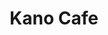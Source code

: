---
layout: place
title: "Kano Cafe"
permalink: /texas/temple/kano-cafe.html
stateAbbr: TX
stateName: Texas
cityName: Temple
seo:
  name: "Kano Cafe"
  type: Restaurant
  links: https://yoshihibachi.com/
description: "Looking for sushi in Temple, Texas? Check out Kano Cafe for a delightful Japanese dining experience. Enjoy a variety of sushi and other dishes in a welcoming..."
place_id: ChIJiRF6TmJrRYYR35hjoLbqKqQ
photos:
  - name: >-
      places/ChIJiRF6TmJrRYYR35hjoLbqKqQ/photos/AeeoHcJNjC0cIvuh89qfRc30gA2FZQ84FJr-S6WX4JqAFyVyzmAehmW_RtTQHafGTkmnQhRwsKEtJTGh5U4AP0nETLKTVVcujRndKNHWqtigMyU0OMWBTiCBbOPS-Wnqvay0XVFgd4UrblcuZkIKBG4OPirvFjJFVIWgUtGKPgWRmZTraT4876W7rIh4pEBtHF2RE4fVQoT_izfaaFcOo4O17JFEuxBQzgzvEBgHVkuNuDu0xUi2TuYjBh2ez5pFy_1oMTXMQcC_mVAnHTdV4YVVxtlPAlPn5MeCqNwFB04YnJ22DA
    widthPx: 960
    heightPx: 640
    authorAttributions:
      - displayName: Yoshi's Hibachi and Sushi Japanese & Asian Cuisine
        uri: https://maps.google.com/maps/contrib/114122549302678463638
        photoUri: >-
          https://lh3.googleusercontent.com/a-/ALV-UjUaibB0Bywt1e4w3U4oqH6kn401D0hVuw9K2wukgBSsDPGPhRA=s100-p-k-no-mo
    flagContentUri: >-
      https://www.google.com/local/imagery/report/?cb_client=maps_api_places.places_api&image_key=!1e10!2sAF1QipM3UmoqXchXpGRts2c0znHB2lINz6QWBZnyEqAg&hl=en-US
    googleMapsUri: >-
      https://www.google.com/maps/place//data=!3m4!1e2!3m2!1sAF1QipM3UmoqXchXpGRts2c0znHB2lINz6QWBZnyEqAg!2e10!4m2!3m1!1s0x86456b624e7a1189:0xa42aeab6a06398df
  - name: >-
      places/ChIJiRF6TmJrRYYR35hjoLbqKqQ/photos/AeeoHcJA74nMinUbYJ2DfKq9Y-ukGz6__LGvKiPmaLYfCmUFq5fRyZJw2ssUivjTCVFHrsH-PFvAER99mgJuepR6iMu5C0FkHpqnvErCCENKcsXvBxShIpbjPdYmxaKVo_pneCi8N18EvOLrxwBpraDc_hDQX0AvQW-rii_1DGw36TqVzctIV8JSUz1cl-2u0YOvOEZUwwqz3LwJ0SRj8ACcPIgt78HbMi3ZZJ0y7QcHpfH7UPSUoXQCvipY0L3X6OJ2EJ_575qrq8H8s01VGimWov5LSkTQG0g7gOlUx8Kjtpn8Fw
    widthPx: 1280
    heightPx: 960
    authorAttributions:
      - displayName: Kano Cafe
        uri: https://maps.google.com/maps/contrib/115067302004144941035
        photoUri: >-
          https://lh3.googleusercontent.com/a/ACg8ocLyDbRiX243IUjkSnugvxyK6LC3J3Td6udI6YKHKOWEl06OSg=s100-p-k-no-mo
    flagContentUri: >-
      https://www.google.com/local/imagery/report/?cb_client=maps_api_places.places_api&image_key=!1e10!2sAF1QipNxG8novHPc3O01DvcNdHdjWDMpvSz3Un9WibBw&hl=en-US
    googleMapsUri: >-
      https://www.google.com/maps/place//data=!3m4!1e2!3m2!1sAF1QipNxG8novHPc3O01DvcNdHdjWDMpvSz3Un9WibBw!2e10!4m2!3m1!1s0x86456b624e7a1189:0xa42aeab6a06398df
  - name: >-
      places/ChIJiRF6TmJrRYYR35hjoLbqKqQ/photos/AeeoHcLYaibGYMC2LFyO79LjIlPzLqnB5tXmbvJwzNVghu1AfS5HU_svulCFN0kKxpqGl9C2gcCMWNw8myniMDQXn52u8qrFBnUuJ8F22tZgoWfggiayh9K7WV_ZLsM6WlkL00ZXapZPcUL0M8e4K7gi8C_HGt6wShgNbtTE7O1PrmYmIvuqpXtH92KYJYJzvcXCz1JXczfHywqtF-xlj8BNt7vsC4nSKw2QF_3prdywB07WeCq7Id-dR2_8e6-vUCRQa-XUNG2wEk7iriUlbYlO0a8FfTo85jZqh9imzU9K_SywdaQwrf8IY6h-tifmQMyO0Zd_LwNMn0FFhBOHUY4ncFwmSwoZx_798PCi59a_oSvc7JSEgCnPMXLNd8yLz2IuNxgxYfgKXSy53cmmQW1jTZBznWI8ulIHMouSLgnDkgiBBQ
    widthPx: 3024
    heightPx: 4032
    authorAttributions:
      - displayName: Luis Ortiz
        uri: https://maps.google.com/maps/contrib/101210391492754196452
        photoUri: >-
          https://lh3.googleusercontent.com/a-/ALV-UjWT5JKwOmhv_JcovY39wtC4KsOIPghuT3UNgSgTTmH3tgNNIWk=s100-p-k-no-mo
    flagContentUri: >-
      https://www.google.com/local/imagery/report/?cb_client=maps_api_places.places_api&image_key=!1e10!2sCIHM0ogKEICAgMDw_aTCTg&hl=en-US
    googleMapsUri: >-
      https://www.google.com/maps/place//data=!3m4!1e2!3m2!1sCIHM0ogKEICAgMDw_aTCTg!2e10!4m2!3m1!1s0x86456b624e7a1189:0xa42aeab6a06398df
  - name: >-
      places/ChIJiRF6TmJrRYYR35hjoLbqKqQ/photos/AeeoHcIC8qnw72usMkr-GXZmKoUhDY-WL4BMViSV5w670cjhBNDkV4zeS4bwy_3MfhGCLEmgRiUOy6D4BeCiay0K3nHXlN2aE4HqhjaydEL9d-gI492dUfTcbG4-8EK3EmgJpCLMph_3AQNEFJ1q_2uhREvjODRrnwo7ftI8p5x6CvpNvFztCiFq3ylTbTxqIUQ8qcX9ys3Y22ZU-TPwR6gl4jZsmFDa7J76ERE6HkZGghF7Asd8tseEvjkgUjvYjqFfLHesqSm4JoU_-NTO8ocTMGVvgAOGHqA_AhTYTNKlPNRfvUgliReiRqXZ3ZMU7glvlbFmknhM3DGwDX65Amts5XGsw1LdhmSw-563P3OCeqdcLQy8KztQB6n2zT5WTnioM8joTRF0QD3eozliOSegUWcxKonq5UN7PPSgjPCeJ5_jQAoQ
    widthPx: 3000
    heightPx: 4000
    authorAttributions:
      - displayName: Marcello Hargett
        uri: https://maps.google.com/maps/contrib/103097022145985847002
        photoUri: >-
          https://lh3.googleusercontent.com/a-/ALV-UjXVuJ5XJ_-OMJge3d94jsKXORnaXMOswCGIIQyBqLYl0PdUXY20jg=s100-p-k-no-mo
    flagContentUri: >-
      https://www.google.com/local/imagery/report/?cb_client=maps_api_places.places_api&image_key=!1e10!2sCIHM0ogKEICAgICTo7eEgAE&hl=en-US
    googleMapsUri: >-
      https://www.google.com/maps/place//data=!3m4!1e2!3m2!1sCIHM0ogKEICAgICTo7eEgAE!2e10!4m2!3m1!1s0x86456b624e7a1189:0xa42aeab6a06398df
  - name: >-
      places/ChIJiRF6TmJrRYYR35hjoLbqKqQ/photos/AeeoHcIMNMCmJKnXlmvE81NgTT7QtxLLsKTCkWJ3IofnDRvAgHydNmcLtbCiM7KfMqE5IMWltx0-fDydotiAq62LewrZa5_sKrSfNYa7bwmuF-_aGu4uXbjU6eF1Doj5XAcvk95H7nhSDnpT3EIZpyztybjk6AuibRb1phCzL-U5y8C5xN4kgnr-xyB2-I1iOD3bp6sEM0WpfhujReaAt41U5VuThNKimHl6Y_aBvO7A_lElPD8Qfl7WbNiaM5lPBllABCmHiwVyfW6Z5eE38QzaXcvpmlESMFSCAjQJ8chMDV0A_GFE0fx2zPXwHsA0uewHQOL_0ZkmTLqy2VXZJmGSXaT-KEDpBjRtlMNbbCvJ_q5ySAq7MQcsqu3BO3KHxnGsmS70icAtImusxNg0BPr0UOtmB6JQSA_ffm3xqM-HLbmk0J1X
    widthPx: 4032
    heightPx: 2268
    authorAttributions:
      - displayName: Jo Stockton
        uri: https://maps.google.com/maps/contrib/106073703103843113016
        photoUri: >-
          https://lh3.googleusercontent.com/a-/ALV-UjVqXDJ61eCQn4dwjZ_n2qL3OYATcFoD0UaTb_UG7RA1bEnWLrbQ=s100-p-k-no-mo
    flagContentUri: >-
      https://www.google.com/local/imagery/report/?cb_client=maps_api_places.places_api&image_key=!1e10!2sCIHM0ogKEICAgMDwhaS0-gE&hl=en-US
    googleMapsUri: >-
      https://www.google.com/maps/place//data=!3m4!1e2!3m2!1sCIHM0ogKEICAgMDwhaS0-gE!2e10!4m2!3m1!1s0x86456b624e7a1189:0xa42aeab6a06398df
  - name: >-
      places/ChIJiRF6TmJrRYYR35hjoLbqKqQ/photos/AeeoHcKfUDDbGyk_YwTv9uoeH-RpyKIUbskvy-R6rjYqcwqfGUgaez5xjo4rQ0MlRdUshc9v-SgB0aNXglfVxsHQfxL6xDAekLvHZ4zT2rzd0hIWGSL-Q9wyXSaanb8fxVJpzk8XBTi0h_aiNSsZbF_qGFspsW90W-PSt6hryj6o8lPZt-WZD7VYXbyaSAHZTC-r9jIp1fLP1zr7PSrGQ8wLxxwbMAJD4_frfj6NXFE-3JctcLX23gKQdTQRZpppmOcwN7zhl3o5h3MZUiR28TY_DMauPJt2jdCrM-G24tT2ApJsH5HXRw8aDIlB0hTAhbtZLo0WOgd5LMIk-8Rm8A81hC16KVidkfPmsGnSmMre2XvH4BGyKxaXTggBee32L7GlMqytcboBOibBA7RJ-Iuzcix7C3FAKLnOARBDIkAttVUz5t9Y
    widthPx: 3024
    heightPx: 2232
    authorAttributions:
      - displayName: Tate Vinson
        uri: https://maps.google.com/maps/contrib/117502684203964055126
        photoUri: >-
          https://lh3.googleusercontent.com/a-/ALV-UjUSUiJLVMxMI8McDh7_zjc14cQaBwAaAvkkDKsdmljELGe5dL4i=s100-p-k-no-mo
    flagContentUri: >-
      https://www.google.com/local/imagery/report/?cb_client=maps_api_places.places_api&image_key=!1e10!2sCIHM0ogKEICAgIClppfkiwE&hl=en-US
    googleMapsUri: >-
      https://www.google.com/maps/place//data=!3m4!1e2!3m2!1sCIHM0ogKEICAgIClppfkiwE!2e10!4m2!3m1!1s0x86456b624e7a1189:0xa42aeab6a06398df
  - name: >-
      places/ChIJiRF6TmJrRYYR35hjoLbqKqQ/photos/AeeoHcKsXbURN-wW7Tk1saSbcE-P_IKpO-N6rxGP_s3qL43m2EDsR4WjVLcA2jO-5QkrmDQegiUZPeJ78VuuxnYn9WVA1-4yKc4Hjbq1-iMbA6OIM5SZIy6QroXwzfNYH5fGp8ala2R64LajR_65Kp8teogOpbUFF9QF8QRmwCfnQw1wutPIi_BajUy8ngAx_bjtDAniuVUaIVqMPNrU3x2h-4OC6kRNoVfd1J4qSLCbgWGeRr79qlWiLwQ7hQTQDUjLFOkJUoRjQcNRZyjK145PGiRgG65QjAMANNiyfm7mnH-tp_yKdX9zQ2OYRO2Kqh1CrgOumsXPERkok6-zB48Yg8rMISzdIIiKXbT4_qPfZTNpizaR4qeqhb6xg3zRASPDW9cNTbhAIReA5RzFIHq4N7dLWBilObrnGGtAC7rqmChWczzL
    widthPx: 3024
    heightPx: 4032
    authorAttributions:
      - displayName: Nidia Lowery
        uri: https://maps.google.com/maps/contrib/100472695803348065465
        photoUri: >-
          https://lh3.googleusercontent.com/a-/ALV-UjUhX2RdK_SY-gh2PUvhMfgNEavhHJu8_O4VizDgDF15v0EbVu5Vxg=s100-p-k-no-mo
    flagContentUri: >-
      https://www.google.com/local/imagery/report/?cb_client=maps_api_places.places_api&image_key=!1e10!2sCIHM0ogKEICAgICvnayjoAE&hl=en-US
    googleMapsUri: >-
      https://www.google.com/maps/place//data=!3m4!1e2!3m2!1sCIHM0ogKEICAgICvnayjoAE!2e10!4m2!3m1!1s0x86456b624e7a1189:0xa42aeab6a06398df
  - name: >-
      places/ChIJiRF6TmJrRYYR35hjoLbqKqQ/photos/AeeoHcKOftLCpSB-4UOLt_sz12nw5Ck2bH1i9gaZPEyQm6xIyyhJqt062tXePO88yeweCUzfrkxy-qH7WBZ7FiD2PLD_PQHrQQZsMZwwgAzA47PkdYtQ2vyOEqn4Wi-A7NIAv3U6_NN92Bd8Vie2R2hiRPDmfsz6j-L9K3OAwPENMcv6dtLxGVwfNj3htQbotZ9ueoIA8GLU71yWOHU0m2CzkoslEJ05xV8IDRVsdwJAOITNtLZSV26gj_tYhMIHzwMZLWb47OfwsRvY7qIvDCJtvRhO3FPi7vO42yKxylgFpv0bq9kW5rGWA-VoHJ2WhkrgwmAQGwxZ8Vn1HOPHiUh9VDAAl45Li3IcGZhBlMCm3h8UZBqQIxwHLIOFLUQas54MZSvipLQIZh6JLZznD0zAPlMqldGSQ6LEEuzkQNPBww5PUO6N
    widthPx: 4032
    heightPx: 3024
    authorAttributions:
      - displayName: Kendra Goodman
        uri: https://maps.google.com/maps/contrib/101348358894328356594
        photoUri: >-
          https://lh3.googleusercontent.com/a/ACg8ocKc-TCYqOdAHdg6-r8jOh7WMmvHazsLdQRHNbuFAVFZ949xnw=s100-p-k-no-mo
    flagContentUri: >-
      https://www.google.com/local/imagery/report/?cb_client=maps_api_places.places_api&image_key=!1e10!2sCIHM0ogKEICAgICRkOWj5QE&hl=en-US
    googleMapsUri: >-
      https://www.google.com/maps/place//data=!3m4!1e2!3m2!1sCIHM0ogKEICAgICRkOWj5QE!2e10!4m2!3m1!1s0x86456b624e7a1189:0xa42aeab6a06398df
  - name: >-
      places/ChIJiRF6TmJrRYYR35hjoLbqKqQ/photos/AeeoHcKAvsGcnnhUY6-mHzGM1iN1OWRFhwItmj7zaf5mvU2PtlOz2GhjoXAiXmcomai_8LB0QXAZ-oV_cFBJidmJKuPyRgsZugzjRt9D_ydF75Yp3_HTvFnEqqG_ZagLLqpdtzCkCfXpwH-8RWHcDsdzyfZaXrlSeOE7dfESWbvn86hGm-ntEf5nc98uYfYnNhZqzizAWmL-8O5bBgaQWzNVVMXc8sERC1GosKRgBCqhmlUTojbyxMSgF1sA9SYUHy-rXNejYLw0yekRJmB5uEgMWfNDjc1UER36-rMWJ4T3KNdERK-Uj86caAyV38cm5AcLzVcNixuHhVHrERotn1JxELLEh-6cA0u5wP5R1BUzfqJyVFLc-VV42I6E-bEuoibYbULwCAjqyFm-Ja2qHuLhbhL5093m0es5Fif3O8eVBALv_4rB
    widthPx: 2992
    heightPx: 2992
    authorAttributions:
      - displayName: Troy Wells
        uri: https://maps.google.com/maps/contrib/117546966256151071908
        photoUri: >-
          https://lh3.googleusercontent.com/a/ACg8ocJ8g1HPy6AfB2HopSdVyegzVItzR_QNl2rL0F98uLsu6Ndr=s100-p-k-no-mo
    flagContentUri: >-
      https://www.google.com/local/imagery/report/?cb_client=maps_api_places.places_api&image_key=!1e10!2sCIHM0ogKEICAgIChucS-kQE&hl=en-US
    googleMapsUri: >-
      https://www.google.com/maps/place//data=!3m4!1e2!3m2!1sCIHM0ogKEICAgIChucS-kQE!2e10!4m2!3m1!1s0x86456b624e7a1189:0xa42aeab6a06398df
  - name: >-
      places/ChIJiRF6TmJrRYYR35hjoLbqKqQ/photos/AeeoHcK6iFPLBykCQBYF3oufUu5VKTIVns9_JO1uCS264PlGb_d89FD5gVD_rT62fkNW9OlrMXEHdH6rFjUIvG_aCNFarYuSCD4NI6c1773D9nbeUiAT08IHLXZenb08o_QDzza4wBYp5MusBkQSAmNlQuTH5KMkPTX04kBSENcd8_wNrcXSCmFq6uNMxt_BJwItcK9j2ueezi-40QT_7xBlcJj8NZ4Y98ELFUjdy9TC3rEuOErBwzJf42D4tpSsguQXUG8Gja5yGgboprY5Rf0f5RlGZ9_I2nz6uDfg8Iz7A7-fxXkU6kIjasbXQwADy27iRiT8VBI-HT_Q1soik2ze6k1KA0pOV9gLr12AsFeVEa2kvAx7DjuQhvH3h_VFQlrzBnsVksG6VZmNnK3pfdS_lW6CBBSm67DOl8x1gTWGM0jbPG06
    widthPx: 4032
    heightPx: 2268
    authorAttributions:
      - displayName: Sovathna Phan
        uri: https://maps.google.com/maps/contrib/115317211887443221674
        photoUri: >-
          https://lh3.googleusercontent.com/a-/ALV-UjXTrGHwxiZYZ_qmSXWBc0ZSOZji9NVjP9hh_UbBHf6JPfsucZ9E=s100-p-k-no-mo
    flagContentUri: >-
      https://www.google.com/local/imagery/report/?cb_client=maps_api_places.places_api&image_key=!1e10!2sCIHM0ogKEICAgIDFjPfJzgE&hl=en-US
    googleMapsUri: >-
      https://www.google.com/maps/place//data=!3m4!1e2!3m2!1sCIHM0ogKEICAgIDFjPfJzgE!2e10!4m2!3m1!1s0x86456b624e7a1189:0xa42aeab6a06398df
address: 2201 SW H K Dodgen Loop, Temple, TX 76502, USA
street: 2201 SW H K Dodgen Loop
city: Temple
state: TX
zip: '76502'
country: USA
neighborhood: null
latitude: '31.075329'
longitude: '-97.378763'
accessibility_options:
  wheelchairAccessibleParking: true
  wheelchairAccessibleEntrance: true
  wheelchairAccessibleRestroom: true
  wheelchairAccessibleSeating: true
business_status: OPERATIONAL
name: Kano Cafe
google_maps_links:
  directionsUri: >-
    https://www.google.com/maps/dir//''/data=!4m7!4m6!1m1!4e2!1m2!1m1!1s0x86456b624e7a1189:0xa42aeab6a06398df!3e0
  placeUri: https://maps.google.com/?cid=11829525441337858271
  writeAReviewUri: >-
    https://www.google.com/maps/place//data=!4m3!3m2!1s0x86456b624e7a1189:0xa42aeab6a06398df!12e1
  reviewsUri: >-
    https://www.google.com/maps/place//data=!4m4!3m3!1s0x86456b624e7a1189:0xa42aeab6a06398df!9m1!1b1
  photosUri: >-
    https://www.google.com/maps/place//data=!4m3!3m2!1s0x86456b624e7a1189:0xa42aeab6a06398df!10e5
primary_type: Restaurant
opening_hours:
  regular: null
  current: null
secondary_opening_hours:
  regular:
    weekdayDescriptions: null
    type: null
  current:
    weekdayDescriptions: null
    type: null
phone: (254) 863-2192
price_level: PRICE_LEVEL_MODERATE
price_range: $10 &ndash; $20
rating: '4.1'
rating_count: 597
website: https://yoshihibachi.com/
reviews: null
parking_options: null
payment_options: null
allow_dogs: null
curbside_pickup: null
delivery: null
dine_in: null
good_for_children: null
good_for_groups: null
good_for_sports: null
live_music: null
menu_for_children: null
outdoor_seating: null
reservable: null
restroom: null
serves_beer: null
serves_breakfast: null
serves_brunch: null
serves_cocktails: null
serves_coffee: null
serves_dinner: null
serves_dessert: null
serves_lunch: null
serves_vegetarian_food: null
serves_wine: null
takeout: null
summary: null

---
